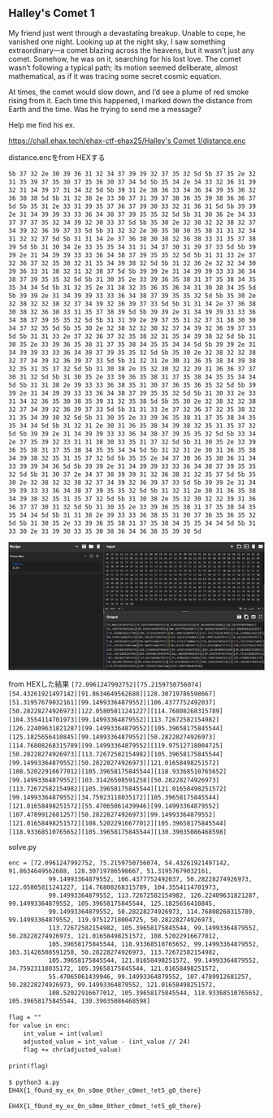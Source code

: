 ## Halley's Comet 1

My friend just went through a devastating breakup. Unable to cope, he vanished one night. Looking up at the night sky, I saw something extraordinary—a comet blazing across the heavens, but it wasn’t just any comet. Somehow, he was on it, searching for his lost love. The comet wasn’t following a typical path; its motion seemed deliberate, almost mathematical, as if it was tracing some secret cosmic equation.

At times, the comet would slow down, and I’d see a plume of red smoke rising from it. Each time this happened, I marked down the distance from Earth and the time. Was he trying to send me a message?

Help me find his ex.

[https://chall.ehax.tech/ehax-ctf-ehax25/Halley's Comet 1/distance.enc](https://chall.ehax.tech/ehax-ctf-ehax25/Halley's%20Comet%201/distance.enc)

distance.encをfrom HEXする
```
5b 37 32 2e 30 39 36 31 32 34 37 39 39 32 37 35 32 5d 5b 37 35 2e 32 31 35 39 37 35 30 37 35 36 30 37 34 5d 5b 35 34 2e 34 33 32 36 31 39 32 31 34 39 37 31 34 32 5d 5b 39 31 2e 38 36 33 34 36 34 39 35 36 32 36 38 38 5d 5b 31 32 38 2e 33 30 37 31 39 37 38 36 35 39 38 36 36 37 5d 5b 35 31 2e 33 31 39 35 37 36 37 39 30 33 32 31 36 31 5d 5b 39 39 2e 31 34 39 39 33 33 36 34 38 37 39 35 35 32 5d 5b 31 30 36 2e 34 33 37 37 37 35 32 34 39 32 30 33 37 5d 5b 35 30 2e 32 38 32 32 38 32 37 34 39 32 36 39 37 33 5d 5b 31 32 32 2e 30 35 38 30 35 38 31 31 32 34 31 32 32 37 5d 5b 31 31 34 2e 37 36 38 30 38 32 36 38 33 31 35 37 38 39 5d 5b 31 30 34 2e 33 35 35 34 31 31 34 37 30 31 39 37 33 5d 5b 39 39 2e 31 34 39 39 33 33 36 34 38 37 39 35 35 32 5d 5b 31 31 33 2e 37 32 36 37 32 35 38 32 31 35 34 39 38 32 5d 5b 31 32 36 2e 32 32 34 30 39 36 33 31 38 32 31 32 38 37 5d 5b 39 39 2e 31 34 39 39 33 33 36 34 38 37 39 35 35 32 5d 5b 31 30 35 2e 33 39 36 35 38 31 37 35 38 34 35 35 34 34 5d 5b 31 32 35 2e 31 38 32 35 36 35 36 34 31 30 38 34 35 5d 5b 39 39 2e 31 34 39 39 33 33 36 34 38 37 39 35 35 32 5d 5b 35 30 2e 32 38 32 32 38 32 37 34 39 32 36 39 37 33 5d 5b 31 31 34 2e 37 36 38 30 38 32 36 38 33 31 35 37 38 39 5d 5b 39 39 2e 31 34 39 39 33 33 36 34 38 37 39 35 35 32 5d 5b 31 31 39 2e 39 37 35 31 32 37 31 38 30 30 34 37 32 35 5d 5b 35 30 2e 32 38 32 32 38 32 37 34 39 32 36 39 37 33 5d 5b 31 31 33 2e 37 32 36 37 32 35 38 32 31 35 34 39 38 32 5d 5b 31 30 35 2e 33 39 36 35 38 31 37 35 38 34 35 35 34 34 5d 5b 39 39 2e 31 34 39 39 33 33 36 34 38 37 39 35 35 32 5d 5b 35 30 2e 32 38 32 32 38 32 37 34 39 32 36 39 37 33 5d 5b 31 32 31 2e 30 31 36 35 38 34 39 38 32 35 31 35 37 32 5d 5b 31 30 38 2e 35 32 30 32 32 39 31 36 36 37 37 30 31 32 5d 5b 31 30 35 2e 33 39 36 35 38 31 37 35 38 34 35 35 34 34 5d 5b 31 31 38 2e 39 33 33 36 38 35 31 30 37 36 35 36 35 32 5d 5b 39 39 2e 31 34 39 39 33 33 36 34 38 37 39 35 35 32 5d 5b 31 30 33 2e 33 31 34 32 36 35 30 38 35 39 31 32 35 38 5d 5b 35 30 2e 32 38 32 32 38 32 37 34 39 32 36 39 37 33 5d 5b 31 31 33 2e 37 32 36 37 32 35 38 32 31 35 34 39 38 32 5d 5b 31 30 35 2e 33 39 36 35 38 31 37 35 38 34 35 35 34 34 5d 5b 31 32 31 2e 30 31 36 35 38 34 39 38 32 35 31 35 37 32 5d 5b 39 39 2e 31 34 39 39 33 33 36 34 38 37 39 35 35 32 5d 5b 33 34 2e 37 35 39 32 33 31 31 38 30 33 35 31 37 32 5d 5b 31 30 35 2e 33 39 36 35 38 31 37 35 38 34 35 35 34 34 5d 5b 31 32 31 2e 30 31 36 35 38 34 39 38 32 35 31 35 37 32 5d 5b 35 35 2e 34 37 30 36 35 30 36 31 34 33 39 39 34 36 5d 5b 39 39 2e 31 34 39 39 33 33 36 34 38 37 39 35 35 32 5d 5b 31 30 37 2e 34 37 38 39 39 31 32 36 38 31 32 35 37 5d 5b 35 30 2e 32 38 32 32 38 32 37 34 39 32 36 39 37 33 5d 5b 39 39 2e 31 34 39 39 33 33 36 34 38 37 39 35 35 32 5d 5b 31 32 31 2e 30 31 36 35 38 34 39 38 32 35 31 35 37 32 5d 5b 31 30 38 2e 35 32 30 32 32 39 31 36 36 37 37 30 31 32 5d 5b 31 30 35 2e 33 39 36 35 38 31 37 35 38 34 35 35 34 34 5d 5b 31 31 38 2e 39 33 33 36 38 35 31 30 37 36 35 36 35 32 5d 5b 31 30 35 2e 33 39 36 35 38 31 37 35 38 34 35 35 34 34 5d 5b 31 33 30 2e 33 39 30 33 35 30 38 36 34 36 38 35 39 38 5d
```


![](image.png)

from HEXした結果
`[72.0961247992752][75.2159750756074][54.43261921497142][91.8634649562688][128.30719786598667][51.31957679032161][99.14993364879552][106.4377752492037][50.28228274926973][122.05805811241227][114.76808268315789][104.3554114701973][99.14993364879552][113.72672582154982][126.22409631821287][99.14993364879552][105.39658175845544][125.1825656410845][99.14993364879552][50.28228274926973][114.76808268315789][99.14993364879552][119.97512718004725][50.28228274926973][113.72672582154982][105.39658175845544][99.14993364879552][50.28228274926973][121.01658498251572][108.52022916677012][105.39658175845544][118.93368510765652][99.14993364879552][103.31426508591258][50.28228274926973][113.72672582154982][105.39658175845544][121.01658498251572][99.14993364879552][34.75923118035172][105.39658175845544][121.01658498251572][55.47065061439946][99.14993364879552][107.4789912681257][50.28228274926973][99.14993364879552][121.01658498251572][108.52022916677012][105.39658175845544][118.93368510765652][105.39658175845544][130.39035086468598]`


solve.py
```
enc = [72.0961247992752, 75.2159750756074, 54.43261921497142, 91.8634649562688, 128.30719786598667, 51.31957679032161,
           99.14993364879552, 106.4377752492037, 50.28228274926973, 122.05805811241227, 114.76808268315789, 104.3554114701973,
           99.14993364879552, 113.72672582154982, 126.22409631821287, 99.14993364879552, 105.39658175845544, 125.1825656410845,
           99.14993364879552, 50.28228274926973, 114.76808268315789, 99.14993364879552, 119.97512718004725, 50.28228274926973,
           113.72672582154982, 105.39658175845544, 99.14993364879552, 50.28228274926973, 121.01658498251572, 108.52022916677012,
           105.39658175845544, 118.93368510765652, 99.14993364879552, 103.31426508591258, 50.28228274926973, 113.72672582154982,
           105.39658175845544, 121.01658498251572, 99.14993364879552, 34.75923118035172, 105.39658175845544, 121.01658498251572,
           55.47065061439946, 99.14993364879552, 107.4789912681257, 50.28228274926973, 99.14993364879552, 121.01658498251572,
           108.52022916677012, 105.39658175845544, 118.93368510765652, 105.39658175845544, 130.39035086468598]

flag = ""
for value in enc:
    int_value = int(value)
    adjusted_value = int_value - (int_value // 24)
    flag += chr(adjusted_value)

print(flag)

$ python3 a.py
EH4X{1_f0und_my_ex_0n_s0me_0ther_c0met_!et5_g0_there}
```

`EH4X{1_f0und_my_ex_0n_s0me_0ther_c0met_!et5_g0_there}`